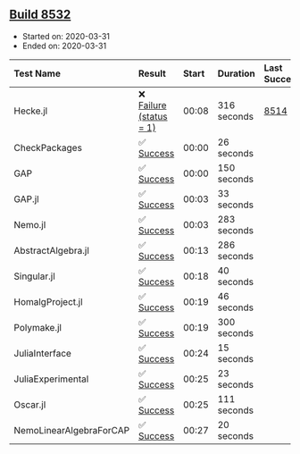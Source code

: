 ## [Build 8532](https://oscarci.mathematik.uni-kl.de/job/oscar/8532/)

* Started on: 2020-03-31
* Ended on: 2020-03-31

| Test Name    | Result | Start | Duration | Last Success | First Failure |
|:-------------|:-------|:------|:---------|:-------------|:--------------|
| Hecke.jl | ❌ [Failure (status = 1)](https://oscarci.mathematik.uni-kl.de/job/oscar/8532/artifact/logs/build-8532/Hecke.jl.log) | 00:08 | 316 seconds | [8514](https://oscarci.mathematik.uni-kl.de/job/oscar/8514/) | [8515](https://oscarci.mathematik.uni-kl.de/job/oscar/8515/) |
| CheckPackages | ✅ [Success](https://oscarci.mathematik.uni-kl.de/job/oscar/8532/artifact/logs/build-8532/CheckPackages.log) | 00:00 | 26 seconds |  |  |
| GAP | ✅ [Success](https://oscarci.mathematik.uni-kl.de/job/oscar/8532/artifact/logs/build-8532/GAP.log) | 00:00 | 150 seconds |  |  |
| GAP.jl | ✅ [Success](https://oscarci.mathematik.uni-kl.de/job/oscar/8532/artifact/logs/build-8532/GAP.jl.log) | 00:03 | 33 seconds |  |  |
| Nemo.jl | ✅ [Success](https://oscarci.mathematik.uni-kl.de/job/oscar/8532/artifact/logs/build-8532/Nemo.jl.log) | 00:03 | 283 seconds |  |  |
| AbstractAlgebra.jl | ✅ [Success](https://oscarci.mathematik.uni-kl.de/job/oscar/8532/artifact/logs/build-8532/AbstractAlgebra.jl.log) | 00:13 | 286 seconds |  |  |
| Singular.jl | ✅ [Success](https://oscarci.mathematik.uni-kl.de/job/oscar/8532/artifact/logs/build-8532/Singular.jl.log) | 00:18 | 40 seconds |  |  |
| HomalgProject.jl | ✅ [Success](https://oscarci.mathematik.uni-kl.de/job/oscar/8532/artifact/logs/build-8532/HomalgProject.jl.log) | 00:19 | 46 seconds |  |  |
| Polymake.jl | ✅ [Success](https://oscarci.mathematik.uni-kl.de/job/oscar/8532/artifact/logs/build-8532/Polymake.jl.log) | 00:19 | 300 seconds |  |  |
| JuliaInterface | ✅ [Success](https://oscarci.mathematik.uni-kl.de/job/oscar/8532/artifact/logs/build-8532/JuliaInterface.log) | 00:24 | 15 seconds |  |  |
| JuliaExperimental | ✅ [Success](https://oscarci.mathematik.uni-kl.de/job/oscar/8532/artifact/logs/build-8532/JuliaExperimental.log) | 00:25 | 23 seconds |  |  |
| Oscar.jl | ✅ [Success](https://oscarci.mathematik.uni-kl.de/job/oscar/8532/artifact/logs/build-8532/Oscar.jl.log) | 00:25 | 111 seconds |  |  |
| NemoLinearAlgebraForCAP | ✅ [Success](https://oscarci.mathematik.uni-kl.de/job/oscar/8532/artifact/logs/build-8532/NemoLinearAlgebraForCAP.log) | 00:27 | 20 seconds |  |  |
